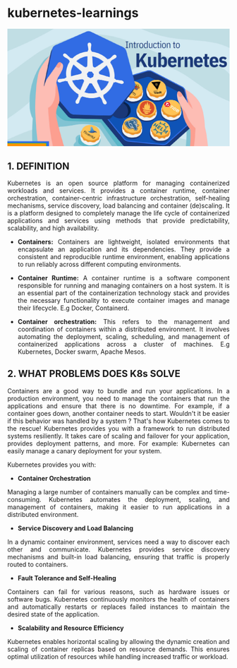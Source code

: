 # kubernetes-learnings
<p align="center">
    <img src="images/image.png">
</p>

## 1. DEFINITION
<div style="text-align: justify">
Kubernetes is an open source platform for managing containerized workloads and services. It provides a container runtime, container orchestration, container-centric
infrastructure orchestration, self-healing mechanisms, service discovery, load balancing
and container (de)scaling.
It is a platform designed to completely manage the life cycle of containerized
applications and services using methods that provide predictability, scalability, and
high availability.

- **Containers:**
Containers are lightweight, isolated environments that encapsulate an application and its dependencies. They provide a consistent and reproducible runtime environment, enabling applications to run reliably across different computing environments.

 - **Container Runtime:**
A container runtime is a software component responsible for running and managing containers on a host system. It is an essential part of the containerization technology stack and provides the necessary functionality to execute container images and manage their lifecycle. E.g Docker, Containerd.
- **Container orchestration:**
This refers to the management and coordination of containers within a distributed environment. It involves automating the deployment, scaling, scheduling, and management of containerized applications across a cluster of machines. E.g Kubernetes, Docker swarm, Apache Mesos.

## 2. WHAT PROBLEMS DOES K8s SOLVE
Containers are a good way to bundle and run your applications. In a production environment, you need to manage the containers that run the applications and ensure that there is no downtime. For example, if a container goes down, another container needs to start. Wouldn't it be easier if this behavior was handled by a system ?
That's how Kubernetes comes to the rescue! Kubernetes provides you with a framework to run distributed systems resiliently. It takes care of scaling and failover for your application, provides deployment patterns, and more. For example: Kubernetes can easily manage a canary deployment for your system.

Kubernetes provides you with:

- **Container Orchestration** 

Managing a large number of containers manually can be complex and time-consuming. Kubernetes automates the deployment, scaling, and management of containers, making it easier to run applications in a distributed environment.


- **Service Discovery and Load Balancing** 

In a dynamic container environment, services need a way to discover each other and communicate. Kubernetes provides service discovery mechanisms and built-in load balancing, ensuring that traffic is properly routed to containers.


- **Fault Tolerance and Self-Healing** 

Containers can fail for various reasons, such as hardware issues or software bugs. Kubernetes continuously monitors the health of containers and automatically restarts or replaces failed instances to maintain the desired state of the application.


- **Scalability and Resource Efficiency** 

Kubernetes enables horizontal scaling by allowing the dynamic creation and scaling of container replicas based on resource demands. This ensures optimal utilization of resources while handling increased traffic or workload.
</div>

